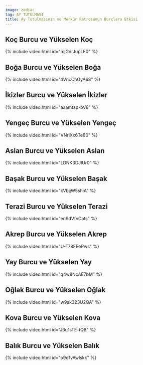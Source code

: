```yaml
---
image: zodiac
tag: AY TUTULMASI
title: Ay Tutulmasının ve Merkür Retrosunun Burçlara Etkisi
---
```


## Koç Burcu ve Yükselen Koç

{% include video.html id="mjGnrJupLF0" %}

## Boğa Burcu ve Yükselen Boğa

{% include video.html id="4VncChGyA68" %}

## İkizler Burcu ve Yükselen İkizler

{% include video.html id="aaamtzp-bV8" %}

## Yengeç Burcu ve Yükselen Yengeç

{% include video.html id="VNriXx6Te80" %}

## Aslan Burcu ve Yükselen Aslan

{% include video.html id="LDNK3DJlUr0" %}

## Başak Burcu ve Yükselen Başak

{% include video.html id="kVbjjW5shiA" %}

## Terazi Burcu ve Yükselen Terazi

{% include video.html id="enSdVfvCats" %}

## Akrep Burcu ve Yükselen Akrep

{% include video.html id="U-T78FEoPws" %}

## Yay Burcu ve Yükselen Yay

{% include video.html id="q4w8NcAE7bM" %}

## Oğlak Burcu ve Yükselen Oğlak

{% include video.html id="w9ak323U2QA" %}

## Kova Burcu ve Yükselen Kova

{% include video.html id="J6u1sTE-tQ8" %}

## Balık Burcu ve Yükselen Balık

{% include video.html id="o9d1vAwlskk" %}
